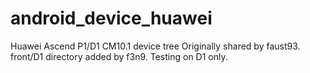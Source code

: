 android_device_huawei
=====================

Huawei Ascend P1/D1 CM10.1 device tree
Originally shared by faust93.
front/D1 directory added by f3n9.
Testing on D1 only.